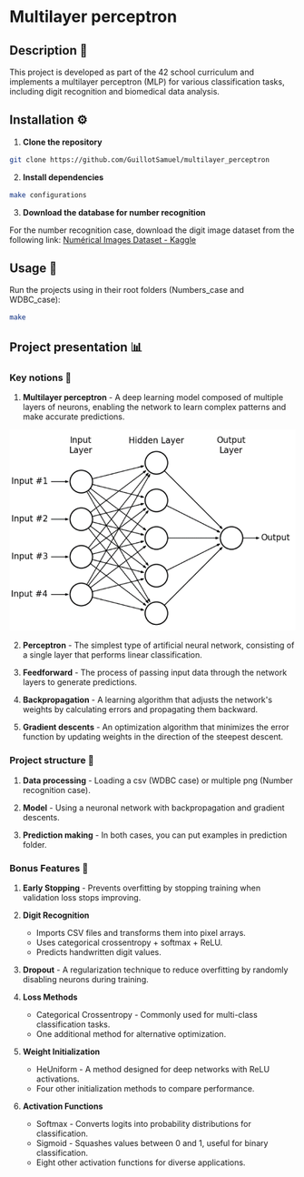 # Multilayer perceptron

## Description 📌

This project is developed as part of the 42 school curriculum and implements a multilayer perceptron (MLP) for various classification tasks, including digit recognition and biomedical data analysis.

## Installation ⚙️

1. **Clone the repository**
```bash
git clone https://github.com/GuillotSamuel/multilayer_perceptron
```

2. **Install dependencies**
```bash
make configurations
```

3. **Download the database for number recognition**

For the number recognition case, download the digit image dataset from the following link: [Numérical Images Dataset - Kaggle](https://www.kaggle.com/datasets/pintowar/numerical-images)

## Usage 🚀

Run the projects using in their root folders (Numbers_case and WDBC_case):
```bash
make
```

## Project presentation 📊

### Key notions 🧠

1. **Multilayer perceptron** - A deep learning model composed of multiple layers of neurons, enabling the network to learn complex patterns and make accurate predictions.

![Screenshot of a simple multilayer perceptron with a single output](/documentation/mlp.png)

2. **Perceptron** - The simplest type of artificial neural network, consisting of a single layer that performs linear classification.

3. **Feedforward** - The process of passing input data through the network layers to generate predictions.

4. **Backpropagation** - A learning algorithm that adjusts the network's weights by calculating errors and propagating them backward.

5. **Gradient descents** - An optimization algorithm that minimizes the error function by updating weights in the direction of the steepest descent.

### Project structure 📂

1. **Data processing** - Loading a csv (WDBC case) or multiple png (Number recognition case).

2. **Model** - Using a neuronal network with backpropagation and gradient descents.

4. **Prediction making** - In both cases, you can put examples in prediction folder.

### Bonus Features 🎁

1. **Early Stopping** - Prevents overfitting by stopping training when validation loss stops improving.

2. **Digit Recognition**
    - Imports CSV files and transforms them into pixel arrays.
    - Uses categorical crossentropy + softmax + ReLU.
    - Predicts handwritten digit values.

3. **Dropout** - A regularization technique to reduce overfitting by randomly disabling neurons during training.

4. **Loss Methods**
    - Categorical Crossentropy - Commonly used for multi-class classification tasks.
    - One additional method for alternative optimization.

5. **Weight Initialization**
    - HeUniform - A method designed for deep networks with ReLU activations.
    - Four other initialization methods to compare performance.

6. **Activation Functions**
    - Softmax - Converts logits into probability distributions for classification.
    - Sigmoid - Squashes values between 0 and 1, useful for binary classification.
    - Eight other activation functions for diverse applications.
